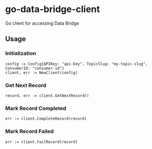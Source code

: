 # go-data-bridge-client
Go client for accessing Data Bridge

## Usage

### Initialization
```
config := Config{APIKey: "api-key", TopicSlug: "my-topic-slug", ConsumerID: "consumer-id"}
client, err := NewClient(config)
```

### Get Next Record
```
record, err := client.GetNextRecord()
```

### Mark Record Completed
```
err := client.CompleteRecord(record)
```

### Mark Record Failed
```
err := client.FailRecord(record)
```



